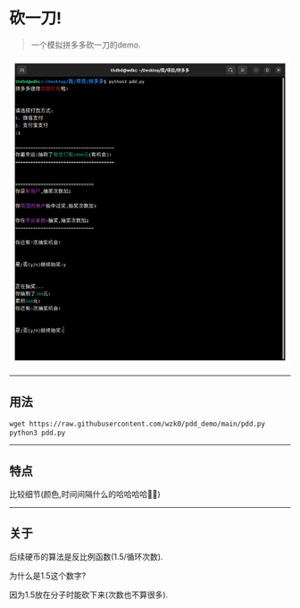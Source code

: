 # 砍一刀!

> 一个模拟拼多多砍一刀的demo.

![大概长这样](https://github.com/wzk0/photo/blob/main/%E6%88%AA%E5%9B%BE%202022-07-28%2021-16-07.png?raw=true)

---

## 用法

```
wget https://raw.githubusercontent.com/wzk0/pdd_demo/main/pdd.py
python3 pdd.py
```

---

## 特点

比较细节(颜色,时间间隔什么的哈哈哈哈🌚🌚)

---

## 关于

后续硬币的算法是反比例函数(1.5/循环次数).

为什么是1.5这个数字?

因为1.5放在分子时能砍下来(次数也不算很多).